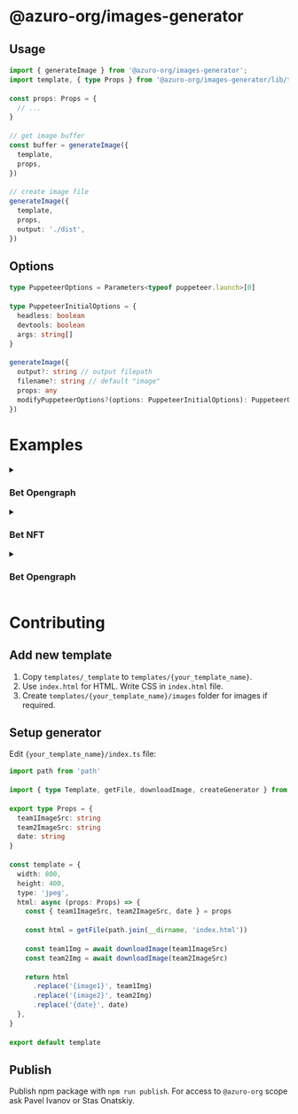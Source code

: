 # @azuro-org/images-generator

## Usage

```typescript
import { generateImage } from '@azuro-org/images-generator';
import template, { type Props } from '@azuro-org/images-generator/lib/templates/bet-nft';

const props: Props = {
  // ...
}

// get image buffer
const buffer = generateImage({
  template,
  props,
})

// create image file
generateImage({
  template,
  props,
  output: './dist',
})
```

## Options

```typescript
type PuppeteerOptions = Parameters<typeof puppeteer.launch>[0]

type PuppeteerInitialOptions = {
  headless: boolean
  devtools: boolean
  args: string[]
}

generateImage({
  output?: string // output filepath
  filename?: string // default "image"
  props: any
  modifyPuppeteerOptions?(options: PuppeteerInitialOptions): PuppeteerOptions
})
```


# Examples

<details>
<summary><h3>Bet Opengraph</h3></summary>
<p>

```typescript
import { generateImage } from '@azuro-org/images-generator';
import template from '@azuro-org/images-generator/lib/templates/bet-og';

generateImage({
  template,
  props: {
    title: 'Decentralized betting is awesome!',
    game: {
      country: 'International Tournaments',
      league: 'ESL Challenger League North America',
      participants: [
        {
          name: 'WINDINGO',
          image: 'https://content.bookmaker.xyz/avatars/provider-3/4757.png',
        },
        {
          name: 'Los Grandes Academy',
          image: 'https://content.bookmaker.xyz/avatars/provider-3/4739.png',
        },
      ],
      startsAt: Date.now(),
    }
  },
})
```

### Result

<p>
  <img src="./src/templates/bet-og/example.jpeg" width="600" />
</p>
</p>
</details>

<details>
<summary><h3>Bet NFT</h3></summary>
<p>

```typescript
import { generateImage } from '@azuro-org/images-generator';
import template from '@azuro-org/images-generator/lib/templates/bet-nft';

generateImage({
  template,
  props: {
    type: 'match',
    sport: 'Football',
    league: 'International Tournaments · FIFA - World Cup',
    team1: {
      img: 'https://content.bookmaker.xyz/avatars/provider-3/4757.png',
      name: 'Ecuador',
    },
    team2: {
      img: 'https://content.bookmaker.xyz/avatars/provider-3/4739.png',
      name: 'Senegal',
    },
    date: 'Dec 24, 2020',
    betAmount: '100 xDAI',
    outcome: 'Senegal',
    betOdds: '1.7',
    currentOdds: '1.2',
  },
})
```

### Result

<p>
  <img src="./src/templates/bet-nft/example.png" width="255" />
</p>
</p>
</details>

<details>
<summary><h3>Bet Opengraph</h3></summary>
<p>

```typescript
import { generateImage } from '@azuro-org/images-generator';
import template from '@azuro-org/images-generator/lib/templates/freebet';

generateImage({
  template,
  props: {
    amount: '5 xDAI',
    date: '12.01.2022',
  },
})
```

### Result

<p>
  <img src="./src/templates/freebet/example.png" width="416" />
</p>
</p>
</details>


# Contributing

## Add new template

1. Copy `templates/_template` to `templates/{your_template_name}`.
3. Use `index.html` for HTML. Write CSS in `index.html` file.
4. Create `templates/{your_template_name}/images` folder for images if required.


## Setup generator

Edit `{your_template_name}/index.ts` file:

```typescript
import path from 'path'

import { type Template, getFile, downloadImage, createGenerator } from '../../utils'

export type Props = {
  team1ImageSrc: string
  team2ImageSrc: string
  date: string
}

const template = {
  width: 800,
  height: 400,
  type: 'jpeg',
  html: async (props: Props) => {
    const { team1ImageSrc, team2ImageSrc, date } = props

    const html = getFile(path.join(__dirname, 'index.html'))

    const team1Img = await downloadImage(team1ImageSrc)
    const team2Img = await downloadImage(team2ImageSrc)

    return html
      .replace('{image1}', team1Img)
      .replace('{image2}', team2Img)
      .replace('{date}', date)
  },
}

export default template
```

## Publish

Publish npm package with `npm run publish`. For access to `@azuro-org` scope ask Pavel Ivanov or Stas Onatskiy.
